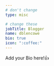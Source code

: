 ```yaml
---
# don't change
type: misc

# change these
jobTitle: Blogger
name: dblencowe
bio: true
icon: ":coffee:"
---
```


Add your Bio here!:+1: